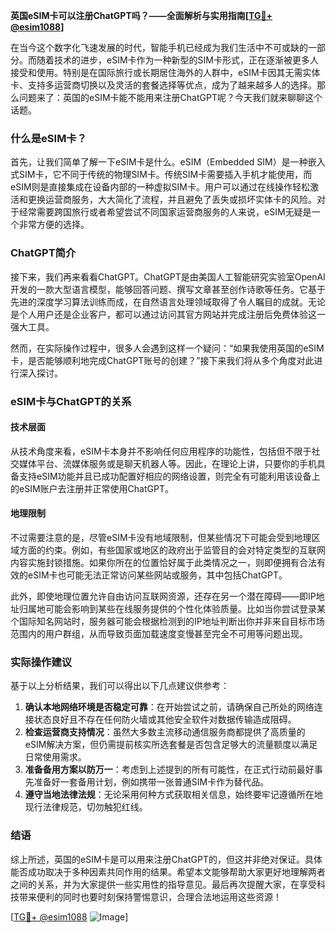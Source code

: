 **英国eSIM卡可以注册ChatGPT吗？——全面解析与实用指南[[TG💪+ @esim1088](https://t.me/s/esim1088)]**

在当今这个数字化飞速发展的时代，智能手机已经成为我们生活中不可或缺的一部分。而随着技术的进步，eSIM卡作为一种新型的SIM卡形式，正在逐渐被更多人接受和使用。特别是在国际旅行或长期居住海外的人群中，eSIM卡因其无需实体卡、支持多运营商切换以及灵活的套餐选择等优点，成为了越来越多人的选择。那么问题来了：英国的eSIM卡能不能用来注册ChatGPT呢？今天我们就来聊聊这个话题。

### 什么是eSIM卡？

首先，让我们简单了解一下eSIM卡是什么。eSIM（Embedded SIM）是一种嵌入式SIM卡，它不同于传统的物理SIM卡。传统SIM卡需要插入手机才能使用，而eSIM则是直接集成在设备内部的一种虚拟SIM卡。用户可以通过在线操作轻松激活和更换运营商服务，大大简化了流程，并且避免了丢失或损坏实体卡的风险。对于经常需要跨国旅行或者希望尝试不同国家运营商服务的人来说，eSIM无疑是一个非常方便的选择。

### ChatGPT简介

接下来，我们再来看看ChatGPT。ChatGPT是由美国人工智能研究实验室OpenAI开发的一款大型语言模型，能够回答问题、撰写文章甚至创作诗歌等任务。它基于先进的深度学习算法训练而成，在自然语言处理领域取得了令人瞩目的成就。无论是个人用户还是企业客户，都可以通过访问其官方网站并完成注册后免费体验这一强大工具。

然而，在实际操作过程中，很多人会遇到这样一个疑问：“如果我使用英国的eSIM卡，是否能够顺利地完成ChatGPT账号的创建？”接下来我们将从多个角度对此进行深入探讨。

### eSIM卡与ChatGPT的关系

#### 技术层面

从技术角度来看，eSIM卡本身并不影响任何应用程序的功能性，包括但不限于社交媒体平台、流媒体服务或是聊天机器人等。因此，在理论上讲，只要你的手机具备支持eSIM功能并且已成功配置好相应的网络设置，则完全有可能利用该设备上的eSIM账户去注册并正常使用ChatGPT。

#### 地理限制

不过需要注意的是，尽管eSIM卡没有地域限制，但某些情况下可能会受到地理区域方面的约束。例如，有些国家或地区的政府出于监管目的会对特定类型的互联网内容实施封锁措施。如果你所在的位置恰好属于此类情况之一，则即便拥有合法有效的eSIM卡也可能无法正常访问某些网站或服务，其中包括ChatGPT。

此外，即使地理位置允许自由访问互联网资源，还存在另一个潜在障碍——即IP地址归属地可能会影响到某些在线服务提供的个性化体验质量。比如当你尝试登录某个国际知名网站时，服务器可能会根据检测到的IP地址判断出你并非来自目标市场范围内的用户群组，从而导致页面加载速度变慢甚至完全不可用等问题出现。

### 实际操作建议

基于以上分析结果，我们可以得出以下几点建议供参考：

1. **确认本地网络环境是否稳定可靠**：在开始尝试之前，请确保自己所处的网络连接状态良好且不存在任何防火墙或其他安全软件对数据传输造成阻碍。
2. **检查运营商支持情况**：虽然大多数主流移动通信服务商都提供了高质量的eSIM解决方案，但仍需提前核实所选套餐是否包含足够大的流量额度以满足日常使用需求。
3. **准备备用方案以防万一**：考虑到上述提到的所有可能性，在正式行动前最好事先准备好一套备用计划，例如携带一张普通SIM卡作为替代品。
4. **遵守当地法律法规**：无论采用何种方式获取相关信息，始终要牢记遵循所在地现行法律规范，切勿触犯红线。

### 结语

综上所述，英国的eSIM卡是可以用来注册ChatGPT的，但这并非绝对保证。具体能否成功取决于多种因素共同作用的结果。希望本文能够帮助大家更好地理解两者之间的关系，并为大家提供一些实用性的指导意见。最后再次提醒大家，在享受科技带来便利的同时也要时刻保持警惕意识，合理合法地运用这些资源！

[[TG💪+ @esim1088](https://t.me/s/esim1088) ![Image](https://i.postimg.cc/4NQfJmqS/Snipaste-2025-05-13-00-14-12.png)]